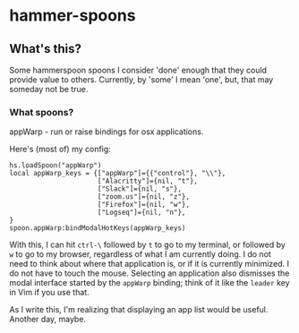# hammer-spoons

## What's this?

Some hammerspoon spoons I consider 'done' enough that they could provide
value to others. Currently, by 'some' I mean 'one', but, that may someday
not be true.

### What spoons?

appWarp - run or raise bindings for osx applications.

Here's (most of) my config:

```
hs.loadSpoon("appWarp")
local appWarp_keys = {["appWarp"]={{"control"}, "\\"},
                      ["Alacritty"]={nil, "t"},
                      ["Slack"]={nil, "s"},
                      ["zoom.us"]={nil, "z"},
                      ["Firefox"]={nil, "w"},
                      ["Logseq"]={nil, "n"},
}
spoon.appWarp:bindModalHotKeys(appWarp_keys)
```

With this, I can hit `ctrl-\` followed by `t` to go to my terminal, or
followed by `w` to go to my browser, regardless of what I am currently
doing. I do not need to think about where that application is, or if 
it is currently minimized. I do not have to touch the mouse. Selecting an
application also dismisses the modal interface started by the `appWarp`
binding; think of it like the `leader` key in Vim if you use that.

As I write this, I'm realizing that displaying an app list would be useful.
Another day, maybe.

